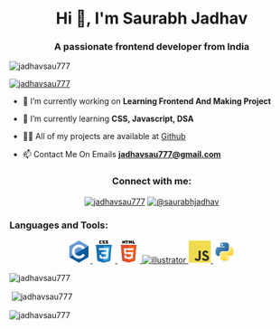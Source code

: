 <h1 align="center">Hi 👋, I'm Saurabh Jadhav</h1>
<h3 align="center">A passionate frontend developer from India</h3>

<p align="left"> <img src="https://komarev.com/ghpvc/?username=jadhavsau777&label=Profile%20views&color=0e75b6&style=flat" alt="jadhavsau777" /> </p>

<p align="left"> <a href="https://github.com/ryo-ma/github-profile-trophy"><img src="https://github-profile-trophy.vercel.app/?username=jadhavsau777" alt="jadhavsau777" /></a> </p>

- 🔭 I’m currently working on **Learning Frontend And Making Project**

- 🌱 I’m currently learning **CSS, Javascript, DSA**

- 👨‍💻 All of my projects are available at [Github](Github)

- 📫 Contact Me On Emails **jadhavsau777@gmail.com**

<h3 align="center">Connect with me:</h3>
<p align="center">
<a href="https://twitter.com/jadhavsau777" target="blank"><img align="center" src="https://raw.githubusercontent.com/rahuldkjain/github-profile-readme-generator/master/src/images/icons/Social/twitter.svg" alt="jadhavsau777" height="30" width="40" /></a>
<a href="https://www.linkedin.com/in/saurabh-jadhav-1989231b8?utm_source=share&utm_campaign=share_via&utm_content=profile&utm_medium=android_app" target="blank"><img align="center" src="https://raw.githubusercontent.com/rahuldkjain/github-profile-readme-generator/master/src/images/icons/Social/linked-in-alt.svg" alt="@saurabhjadhav" height="30" width="40" /></a>
</p>

<h3 align="left">Languages and Tools:</h3>
<p align="center"> <a href="https://www.cprogramming.com/" target="_blank" rel="noreferrer"> <img src="https://raw.githubusercontent.com/devicons/devicon/master/icons/c/c-original.svg" alt="c" width="40" height="40"/> </a> <a href="https://www.w3schools.com/css/" target="_blank" rel="noreferrer"> <img src="https://raw.githubusercontent.com/devicons/devicon/master/icons/css3/css3-original-wordmark.svg" alt="css3" width="40" height="40"/> </a> <a href="https://www.w3.org/html/" target="_blank" rel="noreferrer"> <img src="https://raw.githubusercontent.com/devicons/devicon/master/icons/html5/html5-original-wordmark.svg" alt="html5" width="40" height="40"/> </a> <a href="https://www.adobe.com/in/products/illustrator.html" target="_blank" rel="noreferrer"> <img src="https://www.vectorlogo.zone/logos/adobe_illustrator/adobe_illustrator-icon.svg" alt="illustrator" width="40" height="40"/> </a> <a href="https://developer.mozilla.org/en-US/docs/Web/JavaScript" target="_blank" rel="noreferrer"> <img src="https://raw.githubusercontent.com/devicons/devicon/master/icons/javascript/javascript-original.svg" alt="javascript" width="40" height="40"/> </a> <a href="https://www.python.org" target="_blank" rel="noreferrer"> <img src="https://raw.githubusercontent.com/devicons/devicon/master/icons/python/python-original.svg" alt="python" width="40" height="40"/> </a> </p>

<p><img align="center" src="https://github-readme-stats.vercel.app/api/top-langs?username=jadhavsau777&show_icons=true&locale=en&layout=compact" alt="jadhavsau777" /></p>

<p>&nbsp;<img align="center" src="https://github-readme-stats.vercel.app/api?username=jadhavsau777&show_icons=true&locale=en" alt="jadhavsau777" /></p>

<p><img align="center" src="https://github-readme-streak-stats.herokuapp.com/?user=jadhavsau777&" alt="jadhavsau777" /></p>
